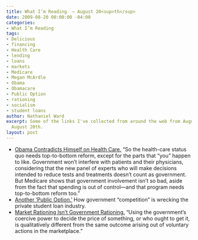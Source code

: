 ```yaml
---
title: What I’m Reading  — August 20<sup>th</sup>
date: 2009-08-20 00:00:00 -04:00
categories:
- What I’m Reading
tags:
- Delicious
- financing
- Health Care
- lending
- loans
- markets
- Medicare
- Megan McArdle
- Obama
- Obamacare
- Public Option
- rationing
- socialism
- student loans
author: Nathaniel Ward
excerpt: Some of the links I've collected from around the web from August 12th to
  August 20th.
layout: post
---
```


  * [Obama Contradicts Himself on Health Care.][1] “So the health-care status quo needs top-to-bottom reform, except for the parts that “you” happen to like. Government won’t interfere with patients and their physicians, considering that the new panel of experts who will make decisions intended to reduce tests and treatments doesn’t count as government. But Medicare shows that government involvement isn’t so bad, aside from the fact that spending is out of control—and that program needs top-to-bottom reform too.”
  * [Another ‘Public Option.’][2] How government “competition” is wrecking the private student loan industry.
  * [Market Rationing Isn’t Government Rationing.][3] “Using the government’s coercive power to decide the price of something, or who ought to get it, is qualitatively different from the same outcome arising out of voluntary actions in the marketplace.”

 [1]: http://online.wsj.com/article/SB10001424052970203550604574360541357223298.html
 [2]: http://online.wsj.com/article/SB10001424052970203863204574348662300995456.html?mod=djemEditorialPage
 [3]: http://meganmcardle.theatlantic.com/archives/2009/08/rationing_by_any_other_name.php
